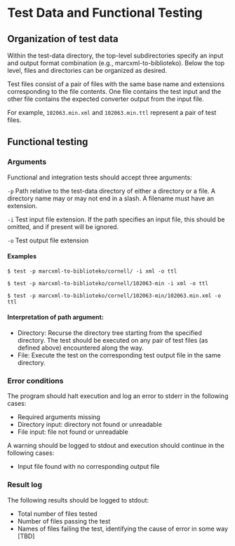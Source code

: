 # Test Data and Functional Testing

## Organization of test data

Within the test-data directory, the top-level subdirectories specify an input and output format combination (e.g., marcxml-to-biblioteko). Below the top level, files and directories can be organized as desired. 

Test files consist of a pair of files with the same base name and extensions corresponding to the file contents. One file contains the test input and the other file contains the expected converter output from the input file.

For example, `102063.min.xml` and `102063.min.ttl` represent a pair of test files.

## Functional testing

### Arguments

Functional and integration tests should accept three arguments:

`-p` Path relative to the test-data directory of either a directory or a file. A directory name may or may not end in a slash. A filename must have an extension.

`-i` Test input file extension. If the path specifies an input file, this should be omitted, and if present will be ignored.

`-o` Test output file extension


#### Examples

`$ test -p marcxml-to-biblioteko/cornell/ -i xml -o ttl`

`$ test -p marcxml-to-biblioteko/cornell/102063-min -i xml -o ttl`

`$ test -p marcxml-to-biblioteko/cornell/102063-min/102063.min.xml -o ttl`

#### Interpretation of path argument:

* Directory: Recurse the directory tree starting from the specified directory. The test should be executed on any pair of test files (as defined above) encountered along the way. 
* File: Execute the test on the corresponding test output file in the same directory.

### Error conditions

The program should halt execution and log an error to stderr in the following cases:

* Required arguments missing
* Directory input: directory not found or unreadable
* File input: file not found or unreadable

A warning should be logged to stdout and execution should continue in the following cases:

* Input file found with no corresponding output file

### Result log

The following results should be logged to stdout:

* Total number of files tested
* Number of files passing the test
* Names of files failing the test, identifying the cause of error in some way [TBD]

